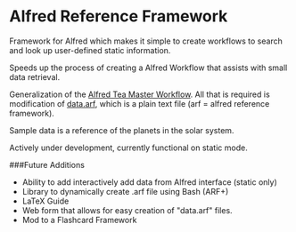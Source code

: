 Alfred Reference Framework
==========================

Framework for Alfred which makes it simple to create workflows to search and look up user-defined static information.

Speeds up the process of creating a Alfred Workflow that assists with small data retrieval.

Generalization of the <a href="https://github.com/cheniel/alfred-tea-master">Alfred Tea Master Workflow</a>. All that is required is modification of <a href="https://github.com/cheniel/alfred-reference-framework/blob/master/data.alfredreference">data.arf</a>, which is a plain text file (arf = alfred reference framework).

Sample data is a reference of the planets in the solar system.

Actively under development, currently functional on static mode.

###Future Additions
<ul>
<li> Ability to add interactively add data from Alfred interface (static only)
<li> Library to dynamically create .arf file using Bash (ARF+)
<li> LaTeX Guide
<li> Web form that allows for easy creation of "data.arf" files.
<li> Mod to a Flashcard Framework
</ul>

